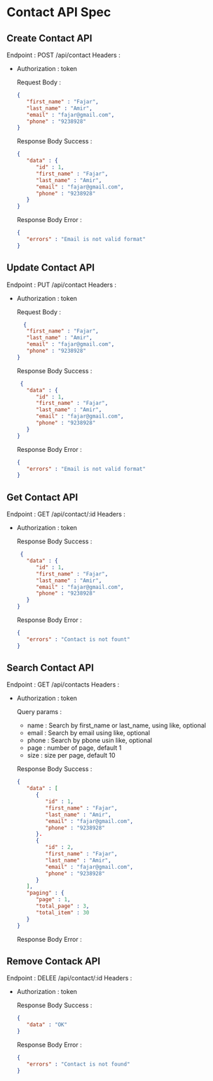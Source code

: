 # Contact API Spec

## Create Contact API

Endpoint : POST /api/contact
Headers :

-  Authorization : token

   Request Body :

   ```json
   {
      "first_name" : "Fajar",
      "last_name" : "Amir",
      "email" : "fajar@gmail.com",
      "phone" : "9238928"
   }
   ```

   Response Body Success :

   ```json
   {
      "data" : {
         "id" : 1,
         "first_name" : "Fajar",
         "last_name" : "Amir",
         "email" : "fajar@gmail.com",
         "phone" : "9238928"
      }
   }
   ```

   Response Body Error :

   ```json
   {
      "errors" : "Email is not valid format"
   }
   ```

## Update Contact API

Endpoint : PUT /api/contact
Headers :

-  Authorization : token

   Request Body :

   ```json
     {
      "first_name" : "Fajar",
      "last_name" : "Amir",
      "email" : "fajar@gmail.com",
      "phone" : "9238928"
   }
   ```

   Response Body Success :

   ```json
    {
      "data" : {
         "id" : 1,
         "first_name" : "Fajar",
         "last_name" : "Amir",
         "email" : "fajar@gmail.com",
         "phone" : "9238928"
      }
   }
   ```

   Response Body Error :

   ```json
   {
      "errors" : "Email is not valid format"
   }
   ```

## Get Contact API

Endpoint : GET /api/contact/:id
Headers :

-  Authorization : token

   Response Body Success :

   ```json
    {
      "data" : {
         "id" : 1,
         "first_name" : "Fajar",
         "last_name" : "Amir",
         "email" : "fajar@gmail.com",
         "phone" : "9238928"
      }
   }
   ```

   Response Body Error :

   ```json
   {
      "errors" : "Contact is not fount"
   }
   ```

## Search Contact API

Endpoint : GET /api/contacts
Headers :

-  Authorization : token

   Query params :

   -  name : Search by first_name or last_name, using like, optional
   -  email : Search by email using like, optional
   -  phone : Search by pbone usin like, optional
   -  page : number of page, default 1
   -  size : size per page, default 10

   Response Body Success :

   ```json
   {
      "data" : [
         {
            "id" : 1,
            "first_name" : "Fajar",
            "last_name" : "Amir",
            "email" : "fajar@gmail.com",
            "phone" : "9238928"
         }.
         {
            "id" : 2,
            "first_name" : "Fajar",
            "last_name" : "Amir",
            "email" : "fajar@gmail.com",
            "phone" : "9238928"
         }
      ],
      "paging" : {
         "page" : 1,
         "total_page" : 3,
         "total_item" : 30
      }
   }
   ```

   Response Body Error :

## Remove Contack API

Endpoint : DELEE /api/contact/:id
Headers :

-  Authorization : token

   Response Body Success :

   ```json
   {
      "data" : "OK"
   }
   ```

   Response Body Error :

   ```json
   {
      "errors" : "Contact is not found"
   }
   ```
